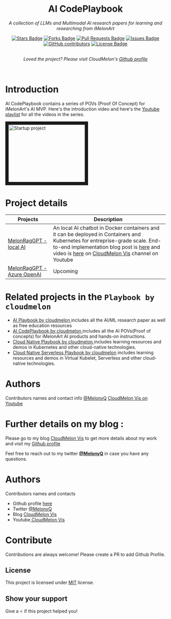 <h1 align="center">AI CodePlaybook</h1>
<p align="center"><i>A collection of LLMs and Multimodal AI research papers for learning and researching from iMelonArt</i></p>
<div align="center">
  <a href="https://github.com/iMelonArt/AI-CodePlaybook/stargazers"><img src="https://img.shields.io/github/stars/iMelonArt/AI-CodePlaybook" alt="Stars Badge"/></a>
<a href="https://github.com/iMelonArt/AI-CodePlaybook/network/members"><img src="https://img.shields.io/github/forks/iMelonArt/AI-CodePlaybook" alt="Forks Badge"/></a>
<a href="https://github.com/iMelonArt/AI-CodePlaybook/pulls"><img src="https://img.shields.io/github/issues-pr/iMelonArt/AI-CodePlaybook" alt="Pull Requests Badge"/></a>
<a href="https://github.com/iMelonArt/AI-CodePlaybook/issues"><img src="https://img.shields.io/github/issues/iMelonArt/AI-CodePlaybook" alt="Issues Badge"/></a>
<a href="https://github.com/iMelonArt/AI-CodePlaybook/graphs/contributors"><img alt="GitHub contributors" src="https://img.shields.io/github/contributors/iMelonArt/AI-CodePlaybook?color=2b9348"></a>
<a href="https://github.com/iMelonArt/AI-CodePlaybook/blob/main/LICENSE"><img src="https://img.shields.io/github/license/iMelonArt/AI-CodePlaybook?color=2b9348" alt="License Badge"/></a>
</div>
<br>
<p align="center"><i>Loved the project? Please visit CloudMelon's <a href="https://github.com/cloudmelon">Github profile</a></i></p>
<br>

# Introduction

AI CodePlaybook contains a series of POVs (Proof Of Concept) for iMelonArt's AI MVP. Here's the introduction video and here's the [Youtube playlist](https://bit.ly/ai-startup-cloudmelon) for all the videos in the series.

<a href="http://www.youtube.com/watch?feature=player_embedded&v=0FoRYTFwGec" target="_blank"><img src="http://img.youtube.com/vi/0FoRYTFwGec/0.jpg" 
alt="Startup project" width="240" height="180" border="10" /></a>


# Project details 

| Projects | Description |
| --- | --- |
| [MelonRagGPT - local AI](ttps://github.com/iMelonArt/AI-Playbook/melonRagGPT) | An local AI chatbot in Docker containers and it can be deployed in Containers and Kubernetes for entreprise-grade scale. End-to-end implementation blog post is [here]() and video is [here]() on [CloudMelon Vis]() channel on Youtube|
| [MelonRagGPT - Azure OpenAI]() | Upcoming |
 


# Related projects in the `Playbook by cloudmelon ` 

- [AI Playbook by cloudmelon ](https://github.com/iMelonArt/AI-Playbook)includes all the AI/ML research paper as well as free education resources
- [AI CodePlaybook by cloudmelon ](https://github.com/iMelonArt/AI-Playbook)includes all the AI POVs(Proof of concepts) for iMelonArt AI products and hands-on instructions.
- [Cloud Native Playbook by cloudmelon ](https://github.com/cloudmelon/Cloud-Native-Playbook) includes learning resources and demos in Kubernetes and other cloud-native technologies.
- [Cloud Native Serverless Playbook by cloudmelon](https://github.com/cloudmelon/Cloud-Native-Serverless-Playbook) includes learning resources and demos in Virtual Kubelet, Serverless and other cloud-native technologies.

# Authors

Contributors names and contact info
[@MelonyQ](https://twitter.com/melonyq)
[ CloudMelon Vis on Youtube](https://www.youtube.com/@CloudMelonVis?sub_confirmation=1)

# Further details on my blog : 

Please go to my blog [CloudMelon Vis](https://cloudmelonvision.com) to get more details about my work and visit my <a href="https://github.com/cloudmelon">Github profile</a></i></p>

Feel free to reach out to my twitter [**@MelonyQ**](https://twitter.com/MelonyQ) in case you have any questions. 

# Authors

Contributors names and contacts

- Github profile [here](https://github.com/cloudmelon)
- Twitter [@MelonyQ](https://twitter.com/melonyq)
- Blog [CloudMelon Vis](https://cloudmelonvision.com)
- Youtube[ CloudMelon Vis](https://www.youtube.com/@CloudMelonVis?sub_confirmation=1)

# Contribute

Contributions are always welcome! Please create a PR to add Github Profile.

## License

This project is licensed under [MIT](https://opensource.org/licenses/MIT) license.

## Show your support

Give a ⭐️ if this project helped you!

